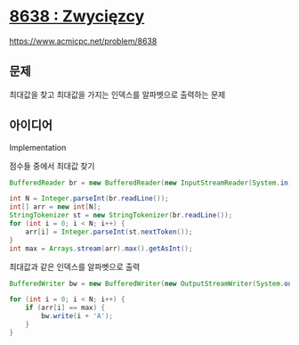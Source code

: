 # [8638 : Zwycięzcy](https://www.acmicpc.net/problem/8638)
https://www.acmicpc.net/problem/8638

## 문제
최대값을 찾고 최대값을 가지는 인덱스를 알파벳으로 출력하는 문제

## 아이디어
Implementation

점수들 중에서 최대값 찾기
```java
BufferedReader br = new BufferedReader(new InputStreamReader(System.in));

int N = Integer.parseInt(br.readLine());
int[] arr = new int[N];
StringTokenizer st = new StringTokenizer(br.readLine());
for (int i = 0; i < N; i++) {
    arr[i] = Integer.parseInt(st.nextToken());
}
int max = Arrays.stream(arr).max().getAsInt();
```

최대값과 같은 인덱스를 알파벳으로 출력
```java
BufferedWriter bw = new BufferedWriter(new OutputStreamWriter(System.out));

for (int i = 0; i < N; i++) {
    if (arr[i] == max) {
        bw.write(i + 'A');
    }
}
```